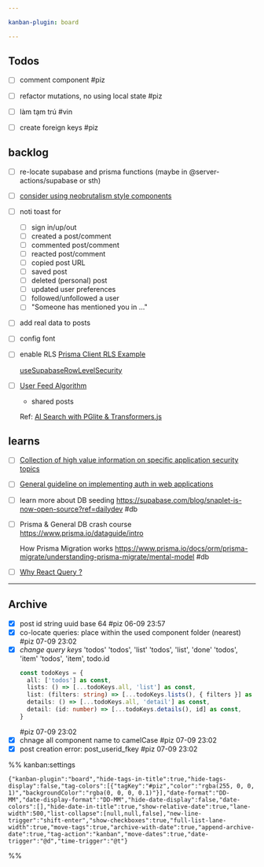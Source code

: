 ```yaml
---

kanban-plugin: board

---
```


## Todos

- [ ] comment component #piz
- [ ] refactor mutations, no using local state #piz
- [ ] làm tạm trú #vin
- [ ] create foreign keys #piz


## backlog

- [ ] re-locate supabase and prisma functions (maybe in @server-actions/supabase or sth)
- [ ] [consider using neobrutalism style components](https://www.neobrutalism.dev/)
- [ ] noti toast for
	- [ ] sign in/up/out
	- [ ] created a post/comment
	- [ ] commented post/comment
	- [ ] reacted post/comment
	- [ ] copied post URL
	- [ ] saved post
	- [ ] deleted (personal) post 
	- [ ] updated user preferences
	- [ ] followed/unfollowed a user
	- [ ] "Someone has mentioned you in ..."
- [ ] add real data to posts
- [ ] config font
- [ ] enable RLS
	[Prisma Client RLS Example](https://github.com/prisma/prisma-client-extensions/tree/main/row-level-security#prisma-client-extension---row-level-security)
	
	[useSupabaseRowLevelSecurity](https://github.com/dthyresson/prisma-extension-supabase-rls#usesupabaserowlevelsecurity)
- [ ] [User Feed Algorithm](https://huggingface.co/Supabase/gte-small)
	
	- shared posts
	
	Ref: [AI Search with PGlite & Transformers.js](https://supabase.com/blog/in-browser-semantic-search-pglite?ref=dailydev)


## learns

- [ ] [Collection of high value information on specific application security topics](https://cheatsheetseries.owasp.org/index.html)
- [ ] [General guideline on implementing auth in web applications](https://thecopenhagenbook.com/)
- [ ] learn more about DB seeding
	https://supabase.com/blog/snaplet-is-now-open-source?ref=dailydev
	#db
- [ ] Prisma & General DB crash course
	https://www.prisma.io/dataguide/intro
	
	How Prisma Migration works
	https://www.prisma.io/docs/orm/prisma-migrate/understanding-prisma-migrate/mental-model
	#db
- [ ] [Why React Query ?](https://ui.dev/why-react-query)


***

## Archive

- [x] post id string uuid base 64 #piz 06-09 23:57
- [x] co-locate queries: place within the used component folder (nearest) #piz 07-09 23:02
- [x] _change query keys_
	'todos'
	'todos', 'list'
	'todos', 'list', 'done'
	'todos', 'item' 
	'todos', 'item', todo.id
	```ts
	const todoKeys = {
	  all: ['todos'] as const,
	  lists: () => [...todoKeys.all, 'list'] as const,
	  list: (filters: string) => [...todoKeys.lists(), { filters }] as const,
	  details: () => [...todoKeys.all, 'detail'] as const,
	  detail: (id: number) => [...todoKeys.details(), id] as const,
	}
	```
	#piz 07-09 23:02
- [x] chnage all component name to camelCase #piz 07-09 23:02
- [x] post creation error: post_userid_fkey #piz 07-09 23:02

%% kanban:settings
```
{"kanban-plugin":"board","hide-tags-in-title":true,"hide-tags-display":false,"tag-colors":[{"tagKey":"#piz","color":"rgba(255, 0, 0, 1)","backgroundColor":"rgba(0, 0, 0, 0.1)"}],"date-format":"DD-MM","date-display-format":"DD-MM","hide-date-display":false,"date-colors":[],"hide-date-in-title":true,"show-relative-date":true,"lane-width":500,"list-collapse":[null,null,false],"new-line-trigger":"shift-enter","show-checkboxes":true,"full-list-lane-width":true,"move-tags":true,"archive-with-date":true,"append-archive-date":true,"tag-action":"kanban","move-dates":true,"date-trigger":"@d","time-trigger":"@t"}
```
%%